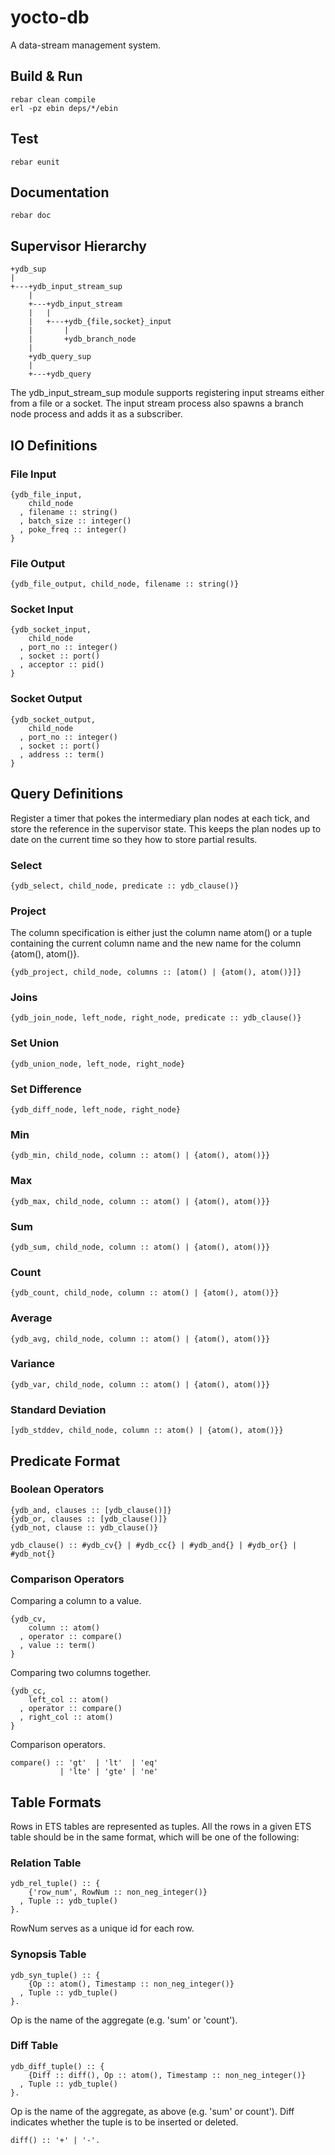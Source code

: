 yocto-db
========

A data-stream management system.

Build & Run
-----------

    rebar clean compile
    erl -pz ebin deps/*/ebin


Test
----

    rebar eunit


Documentation
-------------

    rebar doc


Supervisor Hierarchy
--------------------

    +ydb_sup
    |
    +---+ydb_input_stream_sup
        |
        +---+ydb_input_stream
        |   |
        |   +---+ydb_{file,socket}_input
        |       |
        |       +ydb_branch_node
        |
        +ydb_query_sup
        |
        +---+ydb_query

The ydb\_input\_stream\_sup module supports registering input streams
either from a file or a socket. The input stream process also spawns
a branch node process and adds it as a subscriber.

IO Definitions
--------------

### File Input

    {ydb_file_input,
        child_node
      , filename :: string()
      , batch_size :: integer()
      , poke_freq :: integer()
    }

### File Output

    {ydb_file_output, child_node, filename :: string()}

### Socket Input

    {ydb_socket_input,
        child_node
      , port_no :: integer()
      , socket :: port()
      , acceptor :: pid()
    }

### Socket Output

    {ydb_socket_output,
        child_node
      , port_no :: integer()
      , socket :: port()
      , address :: term()
    }


Query Definitions
-----------------

Register a timer that pokes the intermediary plan nodes at each tick,
and store the reference in the supervisor state. This keeps the plan
nodes up to date on the current time so they how to store partial
results.

### Select

    {ydb_select, child_node, predicate :: ydb_clause()}

### Project

The column specification is either just the column name atom() or
a tuple containing the current column name and the new name for the
column {atom(), atom()}.

    {ydb_project, child_node, columns :: [atom() | {atom(), atom()}]}

### Joins

    {ydb_join_node, left_node, right_node, predicate :: ydb_clause()}

### Set Union

    {ydb_union_node, left_node, right_node}

### Set Difference

    {ydb_diff_node, left_node, right_node}
    
### Min

    {ydb_min, child_node, column :: atom() | {atom(), atom()}}
    
### Max

    {ydb_max, child_node, column :: atom() | {atom(), atom()}}
    
### Sum

    {ydb_sum, child_node, column :: atom() | {atom(), atom()}}
    
### Count

    {ydb_count, child_node, column :: atom() | {atom(), atom()}}
    
### Average

    {ydb_avg, child_node, column :: atom() | {atom(), atom()}}
    
### Variance

    {ydb_var, child_node, column :: atom() | {atom(), atom()}}
    
### Standard Deviation

    [ydb_stddev, child_node, column :: atom() | {atom(), atom()}}

Predicate Format
----------------

### Boolean Operators

    {ydb_and, clauses :: [ydb_clause()]}
    {ydb_or, clauses :: [ydb_clause()]}
    {ydb_not, clause :: ydb_clause()}

    ydb_clause() :: #ydb_cv{} | #ydb_cc{} | #ydb_and{} | #ydb_or{} | #ydb_not{}

### Comparison Operators

Comparing a column to a value.

    {ydb_cv,
        column :: atom()
      , operator :: compare()
      , value :: term()
    }

Comparing two columns together.

    {ydb_cc,
        left_col :: atom()
      , operator :: compare()
      , right_col :: atom()
    }

Comparison operators.

    compare() :: 'gt'  | 'lt'  | 'eq'
               | 'lte' | 'gte' | 'ne'

Table Formats
-------------

Rows in ETS tables are represented as tuples. All the rows in a
given ETS table should be in the same format, which will be one
of the following:

### Relation Table

    ydb_rel_tuple() :: {
        {'row_num', RowNum :: non_neg_integer()}
      , Tuple :: ydb_tuple()
    }.

RowNum serves as a unique id for each row.

### Synopsis Table

    ydb_syn_tuple() :: {
        {Op :: atom(), Timestamp :: non_neg_integer()}
      , Tuple :: ydb_tuple()
    }.

Op is the name of the aggregate (e.g. 'sum' or 'count').

### Diff Table

    ydb_diff_tuple() :: {
        {Diff :: diff(), Op :: atom(), Timestamp :: non_neg_integer()}
      , Tuple :: ydb_tuple()
    }.

Op is the name of the aggregate, as above (e.g. 'sum' or count').
Diff indicates whether the tuple is to be inserted or deleted.

    diff() :: '+' | '-'.
